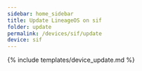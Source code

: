 ```yaml
---
sidebar: home_sidebar
title: Update LineageOS on sif
folder: update
permalink: /devices/sif/update
device: sif
---
```

{% include templates/device_update.md %}
